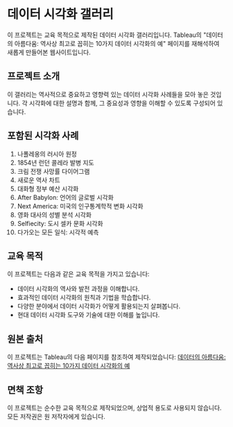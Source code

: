 # 데이터 시각화 갤러리

이 프로젝트는 교육 목적으로 제작된 데이터 시각화 갤러리입니다. Tableau의 "데이터의 아름다움: 역사상 최고로 꼽히는 10가지 데이터 시각화의 예" 페이지를 재해석하여 새롭게 만들어본 웹사이트입니다.

## 프로젝트 소개

이 갤러리는 역사적으로 중요하고 영향력 있는 데이터 시각화 사례들을 모아 놓은 것입니다. 각 시각화에 대한 설명과 함께, 그 중요성과 영향을 이해할 수 있도록 구성되어 있습니다.

## 포함된 시각화 사례

1. 나폴레옹의 러시아 원정
2. 1854년 런던 콜레라 발병 지도
3. 크림 전쟁 사망률 다이어그램
4. 새로운 역사 차트
5. 대화형 정부 예산 시각화
6. After Babylon: 언어의 글로벌 시각화
7. Next America: 미국의 인구통계학적 변화 시각화
8. 영화 대사의 성별 분석 시각화
9. Selfiecity: 도시 셀카 문화 시각화
10. 다가오는 모든 일식: 시각적 예측

## 교육 목적

이 프로젝트는 다음과 같은 교육 목적을 가지고 있습니다:

- 데이터 시각화의 역사와 발전 과정을 이해합니다.
- 효과적인 데이터 시각화의 원칙과 기법을 학습합니다.
- 다양한 분야에서 데이터 시각화가 어떻게 활용되는지 살펴봅니다.
- 현대 데이터 시각화 도구와 기술에 대한 이해를 높입니다.

## 원본 출처

이 프로젝트는 Tableau의 다음 페이지를 참조하여 제작되었습니다:
[데이터의 아름다움: 역사상 최고로 꼽히는 10가지 데이터 시각화의 예](https://www.tableau.com/ko-kr/learn/articles/best-beautiful-data-visualization-examples)

## 면책 조항

이 프로젝트는 순수한 교육 목적으로 제작되었으며, 상업적 용도로 사용되지 않습니다. 모든 저작권은 원 저작자에게 있습니다.